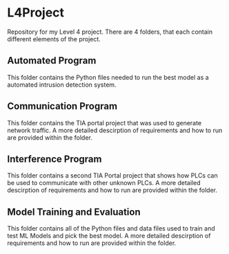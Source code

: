 # L4Project
Repository for my Level 4 project. There are 4 folders, that each contain different elements of the project.

## Automated Program
This folder contains the Python files needed to run the best model as a automated intrusion detection system.

## Communication Program
This folder contains the TIA portal project that was used to generate network traffic.  A more detailed descirption of requirements and how to run are provided within the folder. 

## Interference Program
This folder contains a second TIA Portal project that shows how PLCs can be used to communicate with other unknown PLCs. A more detailed descirption of requirements and how to run are provided within the folder. 

## Model Training and Evaluation
This folder contains all of the Python files and data files used to train and test ML Models and pick the best model.  A more detailed descirption of requirements and how to run are provided within the folder.
